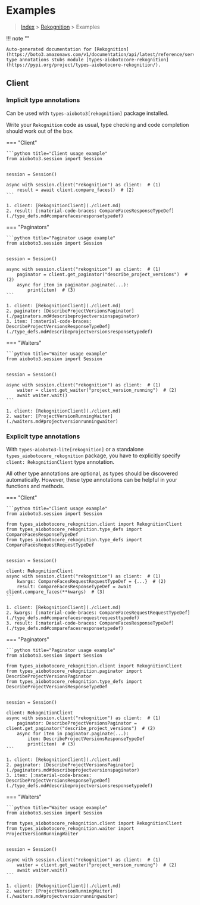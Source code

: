 # Examples

> [Index](../README.md) > [Rekognition](./README.md) > Examples

!!! note ""

    Auto-generated documentation for [Rekognition](https://boto3.amazonaws.com/v1/documentation/api/latest/reference/services/rekognition.html#Rekognition)
    type annotations stubs module [types-aiobotocore-rekognition](https://pypi.org/project/types-aiobotocore-rekognition/).

## Client

### Implicit type annotations

Can be used with `types-aioboto3[rekognition]` package installed.

Write your `Rekognition` code as usual,
type checking and code completion should work out of the box.



=== "Client"

    ```python title="Client usage example"
    from aioboto3.session import Session


    session = Session()

    async with session.client("rekognition") as client:  # (1)
        result = await client.compare_faces()  # (2)
    ```

    1. client: [RekognitionClient](./client.md)
    2. result: [:material-code-braces: CompareFacesResponseTypeDef](./type_defs.md#comparefacesresponsetypedef) 



=== "Paginators"

    ```python title="Paginator usage example"
    from aioboto3.session import Session


    session = Session()

    async with session.client("rekognition") as client:  # (1)
        paginator = client.get_paginator("describe_project_versions")  # (2)
        async for item in paginator.paginate(...):
            print(item)  # (3)
    ```

    1. client: [RekognitionClient](./client.md)
    2. paginator: [DescribeProjectVersionsPaginator](./paginators.md#describeprojectversionspaginator)
    3. item: [:material-code-braces: DescribeProjectVersionsResponseTypeDef](./type_defs.md#describeprojectversionsresponsetypedef) 



=== "Waiters"

    ```python title="Waiter usage example"
    from aioboto3.session import Session


    session = Session()

    async with session.client("rekognition") as client:  # (1)
        waiter = client.get_waiter("project_version_running")  # (2)
        await waiter.wait()
    ```

    1. client: [RekognitionClient](./client.md)
    2. waiter: [ProjectVersionRunningWaiter](./waiters.md#projectversionrunningwaiter)


### Explicit type annotations

With `types-aioboto3-lite[rekognition]`
or a standalone `types_aiobotocore_rekognition` package, you have to explicitly specify
`client: RekognitionClient` type annotation.

All other type annotations are optional, as types should be discovered automatically.
However, these type annotations can be helpful in your functions and methods.


=== "Client"

    ```python title="Client usage example"
    from aioboto3.session import Session

    from types_aiobotocore_rekognition.client import RekognitionClient
    from types_aiobotocore_rekognition.type_defs import CompareFacesResponseTypeDef
    from types_aiobotocore_rekognition.type_defs import CompareFacesRequestRequestTypeDef


    session = Session()

    client: RekognitionClient
    async with session.client("rekognition") as client:  # (1)
        kwargs: CompareFacesRequestRequestTypeDef = {...}  # (2)
        result: CompareFacesResponseTypeDef = await client.compare_faces(**kwargs)  # (3)
    ```

    1. client: [RekognitionClient](./client.md)
    2. kwargs: [:material-code-braces: CompareFacesRequestRequestTypeDef](./type_defs.md#comparefacesrequestrequesttypedef) 
    3. result: [:material-code-braces: CompareFacesResponseTypeDef](./type_defs.md#comparefacesresponsetypedef) 



=== "Paginators"

    ```python title="Paginator usage example"
    from aioboto3.session import Session

    from types_aiobotocore_rekognition.client import RekognitionClient
    from types_aiobotocore_rekognition.paginator import DescribeProjectVersionsPaginator
    from types_aiobotocore_rekognition.type_defs import DescribeProjectVersionsResponseTypeDef


    session = Session()

    client: RekognitionClient
    async with session.client("rekognition") as client:  # (1)
        paginator: DescribeProjectVersionsPaginator = client.get_paginator("describe_project_versions")  # (2)
        async for item in paginator.paginate(...):
            item: DescribeProjectVersionsResponseTypeDef
            print(item)  # (3)
    ```

    1. client: [RekognitionClient](./client.md)
    2. paginator: [DescribeProjectVersionsPaginator](./paginators.md#describeprojectversionspaginator)
    3. item: [:material-code-braces: DescribeProjectVersionsResponseTypeDef](./type_defs.md#describeprojectversionsresponsetypedef) 



=== "Waiters"

    ```python title="Waiter usage example"
    from aioboto3.session import Session

    from types_aiobotocore_rekognition.client import RekognitionClient
    from types_aiobotocore_rekognition.waiter import ProjectVersionRunningWaiter


    session = Session()

    async with session.client("rekognition") as client:  # (1)
        waiter = client.get_waiter("project_version_running")  # (2)
        await waiter.wait()
    ```

    1. client: [RekognitionClient](./client.md)
    2. waiter: [ProjectVersionRunningWaiter](./waiters.md#projectversionrunningwaiter)


